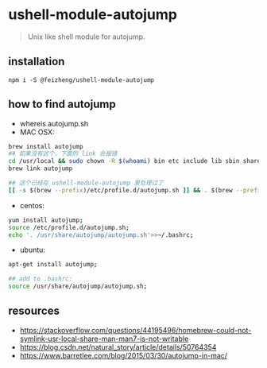 # ushell-module-autojump
> Unix like shell module for autojump.

## installation
```shell
npm i -S @feizheng/ushell-module-autojump
```

## how to find autojump
+ whereis autojump.sh
+ MAC OSX:
```bash
brew install autojump
## 如果没有这个，下面的 link 会报错
cd /usr/local && sudo chown -R $(whoami) bin etc include lib sbin share var Frameworks
brew link autojump

## 这个已经在 ushell-module-autojump 里处理过了
[[ -s $(brew --prefix)/etc/profile.d/autojump.sh ]] && . $(brew --prefix)/etc/profile.d/autojump.sh
```

+ centos:
```bash
yum install autojump;
source /etc/profile.d/autojump.sh;
echo '. /usr/share/autojump/autojump.sh'>>~/.bashrc;
```

+ ubuntu:
```bash
apt-get install autojump;

## add to .bashrc:
source /usr/share/autojump/autojump.sh;
```

## resources
- https://stackoverflow.com/questions/44195496/homebrew-could-not-symlink-usr-local-share-man-man7-is-not-writable
- https://blog.csdn.net/natural_story/article/details/50764354
- https://www.barretlee.com/blog/2015/03/30/autojump-in-mac/
